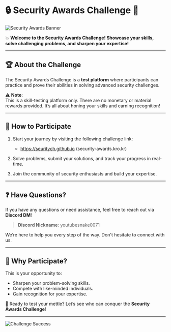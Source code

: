 # :lock: Security Awards Challenge :key:

![Security Awards Banner](https://github.com/user-attachments/assets/e9419e04-bf6c-4917-b384-2fbe23c40539)

:boom: **Welcome to the Security Awards Challenge! Showcase your skills, solve challenging problems, and sharpen your expertise!**

---

## :trophy: **About the Challenge**
The Security Awards Challenge is a **test platform** where participants can practice and prove their abilities in solving advanced security challenges.  

:warning: **Note**:  
This is a skill-testing platform only. There are no monetary or material rewards provided. It’s all about honing your skills and earning recognition!

---

## :link: **How to Participate**
1. Start your journey by visiting the following challenge link: 
   - https://seuritych.github.io
   (security-awards.kro.kr)

2. Solve problems, submit your solutions, and track your progress in real-time.

3. Join the community of security enthusiasts and build your expertise.

---

## :question: **Have Questions?**
If you have any questions or need assistance, feel free to reach out via **Discord DM**!  
> **Discord Nickname**: youtubesnake0071  

We’re here to help you every step of the way. Don't hesitate to connect with us.

---

## :star2: **Why Participate?**
This is your opportunity to:
- Sharpen your problem-solving skills.
- Compete with like-minded individuals.
- Gain recognition for your expertise.

:rocket: Ready to test your mettle? Let’s see who can conquer the **Security Awards Challenge**!

---

![Challenge Success](https://github.com/user-attachments/assets/e9419e04-bf6c-4917-b384-2fbe23c40539)
